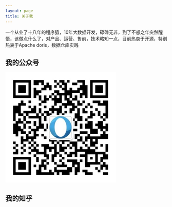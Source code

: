 ```yaml
---
layout: page
title: 关于我 
---
```


一个从业了十八年的程序猿，10年大数据开发，碌碌无非，到了不惑之年突然醒悟，该做点什么了，对产品、运营、售前，技术略知一点，目前热衷于开源，特别热衷于Apache doris，数据仓库实践

<h2> 我的公众号 </h2>  

![](/images/gongzhonghao.jpg)

<h2> 我的知乎 </h2>  

[张峰]: https://www.zhihu.com/people/zhang-feng-68-16-47

